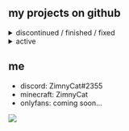 ## my projects on github

<details>
  <summary>discontinued / finished / fixed</summary>
  
  - [**jewtrick-client**](https://github.com/ZimnyCat/jewtrick-client) - 2b2t queue skip | lang: **python**
  - [**crackedlogin**](https://github.com/ZimnyCat/crackedlogin) - minecraft auto login mod | lang: **java**
  - [**2bTracker**](https://github.com/ZimnyCat/2bTracker) - tracks 2b2t players | lang: **python**
  - [**2b2qs**](https://github.com/ZimnyCat/2b2qs) - 2b2t prio queue info in real time | lang: **python**
  - [**BigRat**](https://github.com/ZimnyCat/BigRat) - minecraft utility mod | lang: **java**
</details>

<details>
  <summary>active</summary>
  
  - [**utilrun**](https://github.com/ZimnyCat/utilrun) - minecraft utility mod engine | lang: **java**
</details>

## me

- discord: ZimnyCat#2355
- minecraft: ZimnyCat
- onlyfans: coming soon...

![](https://komarev.com/ghpvc/?username=ZimnyCat)
